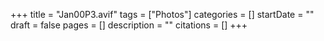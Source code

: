 +++
title = "Jan00P3.avif"
tags = ["Photos"]
categories = []
startDate = ""
draft = false
pages = []
description = ""
citations = []
+++
